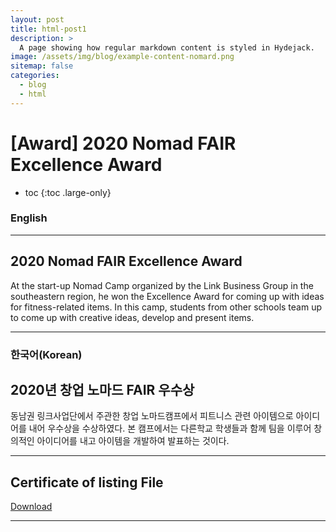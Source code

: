 ```yaml
---
layout: post
title: html-post1
description: >
  A page showing how regular markdown content is styled in Hydejack.
image: /assets/img/blog/example-content-nomard.png
sitemap: false
categories:
  - blog
  - html
---
```


# [Award] 2020 Nomad FAIR Excellence Award 

* toc
{:toc .large-only}

### English
---
## 2020 Nomad FAIR Excellence Award
 At the start-up Nomad Camp organized by the Link Business Group in the southeastern region, he won the Excellence Award for coming up with ideas for fitness-related items. In this camp, students from other schools team up to come up with creative ideas, develop and present items.
  
---

### 한국어(Korean)
## 2020년 창업 노마드 FAIR 우수상
  
  동남권 링크사업단에서 주관한 창업 노마드캠프에서 피트니스 관련 아이템으로 아이디어를 내어 우수상을 수상하였다.
  본 캠프에서는 다른학교 학생들과 함께 팀을 이루어 창의적인 아이디어를 내고 아이템을 개발하여 발표하는 것이다.

---

## Certificate of listing File
[Download](https://bit.ly/3mihIQ2)

---